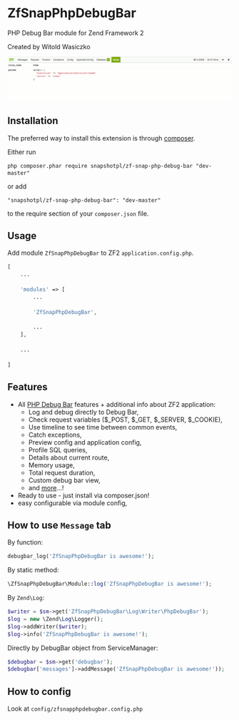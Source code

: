 ZfSnapPhpDebugBar
=================

PHP Debug Bar module for Zend Framework 2

Created by Witold Wasiczko

![PHP Debug Bar Messages](docs/img/demo.gif)

Installation
------------

The preferred way to install this extension is through [composer](http://getcomposer.org/download/).

Either run

```
php composer.phar require snapshotpl/zf-snap-php-debug-bar "dev-master"
```

or add

```
"snapshotpl/zf-snap-php-debug-bar": "dev-master"
```

to the require section of your `composer.json` file.

Usage
-----

Add module `ZfSnapPhpDebugBar` to ZF2 `application.config.php`.

```php
[
    ...

    'modules' => [       
        ...

        'ZfSnapPhpDebugBar',

        ...
    ],

    ...

]
```

Features
--------

* All [PHP Debug Bar](http://phpdebugbar.com/) features + additional info about ZF2 application:
  * Log and debug directly to Debug Bar,
  * Check request variables ($_POST, $_GET, $_SERVER, $_COOKIE),
  * Use timeline to see time between common events,
  * Catch exceptions,
  * Preview config and application config,
  * Profile SQL queries,
  * Details about current route,
  * Memory usage,
  * Total request duration,
  * Custom debug bar view,
  * and [more](http://phpdebugbar.com/)...!
* Ready to use - just install via composer.json!
* easy configurable via module config,

How to use `Message` tab
------------------------

By function:

```php
debugbar_log('ZfSnapPhpDebugBar is awesome!');
```

By static method:

```php
\ZfSnapPhpDebugBar\Module::log('ZfSnapPhpDebugBar is awesome!');
```

By `Zend\Log`:

```php
$writer = $sm->get('ZfSnapPhpDebugBar\Log\Writer\PhpDebugBar');
$log = new \Zend\Log\Logger();
$log->addWriter($writer);
$log->info('ZfSnapPhpDebugBar is awesome!');
```

Directly by DebugBar object from ServiceManager:
```php
$debugbar = $sm->get('debugbar');
$debugbar['messages']->addMessage('ZfSnapPhpDebugBar is awesome!'));
```

How to config
-------------
Look at `config/zfsnapphpdebugbar.config.php`
